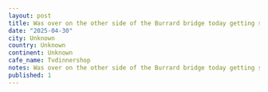 ```yaml
---
layout: post
title: Was over on the other side of the Burrard bridge today getting some new steel for my skate in advance of summer hockey and stumbled across @tvdinnershop - a dope little bodega with some local fare and
date: "2025-04-30"
city: Unknown
country: Unknown
continent: Unknown
cafe_name: Tvdinnershop
notes: Was over on the other side of the Burrard bridge today getting some new steel for my skate in advance of summer hockey and stumbled across @tvdinnershop - a dope little bodega with some local fare and great coffee in the heart of sports / car dealership country. #worldcoffeetour
published: 1
---
```

